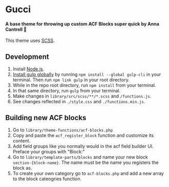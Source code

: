 # Gucci
#### A base theme for throwing up custom ACF Blocks super quick by Anna Cantrell 🌈
This theme uses [SCSS](https://sass-lang.com/).

## Development

1. Install [Node.js](https://nodejs.org/en/).
2. [Install gulp globally](https://github.com/gulpjs/gulp/blob/v3.9.1/docs/getting-started.md) by running `npm install --global gulp-cli` in your terminal. Then run `npm link gulp` in your root directory.
3. While in the repo root directory, run `npm install` from your terminal.
4. In that same directory, run `gulp` from your terminal.
6. Make changes in `library/src/scss/**/*.scss` and `/functions.js`.
7. See changes reflected in `./style.css` and `./functions.min.js`.

## Building new ACF blocks

1. Go to `library/theme-functions/acf-blocks.php`
2. Copy and paste the `acf_register_block` function and customize its content.
3. Add field groups like you normally would in the acf field builder UI. Preface your groups with "Block:"
4. Go to `library/template-parts/blocks` and name your new block `section-{block-name}`. The name must be the name you registers the block as.
5. To create your own category go to `acf-blocks.php` and add a new array to the block cateogries function.
